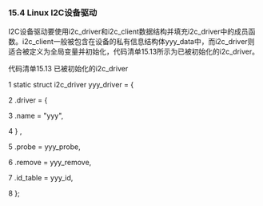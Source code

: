 ### 15.4 Linux I2C设备驱动

I2C设备驱动要使用i2c_driver和i2c_client数据结构并填充i2c_driver中的成员函数。i2c_client一般被包含在设备的私有信息结构体yyy_data中，而i2c_driver则适合被定义为全局变量并初始化，代码清单15.13所示为已被初始化的i2c_driver。

代码清单15.13 已被初始化的i2c_driver

1 static struct i2c_driver yyy_driver = { 
 
 2 .driver = { 
 
 3 .name = "yyy", 
 
 4 } , 
 
 5 .probe = yyy_probe, 
 
 6 .remove = yyy_remove, 
 
 7 .id_table = yyy_id, 
 
 8 };

